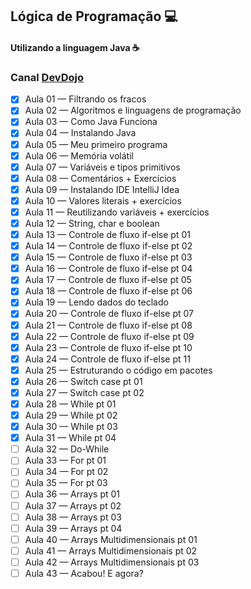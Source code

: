 ## Lógica de Programação 💻
#### Utilizando a linguagem Java ☕
### Canal [DevDojo](https://www.youtube.com/playlist?list=PL62G310vn6nH-uBTKREcUWDkOi2Q9n4OZ)

- [x] Aula 01 — Filtrando os fracos
- [x] Aula 02 — Algoritmos e linguagens de programação
- [x] Aula 03 — Como Java Funciona
- [x] Aula 04 — Instalando Java
- [x] Aula 05 — Meu primeiro programa
- [x] Aula 06 — Memória volátil
- [x] Aula 07 — Variáveis e tipos primitivos
- [x] Aula 08 — Comentários + Exercícios
- [x] Aula 09 — Instalando IDE IntelliJ Idea
- [x] Aula 10 — Valores literais + exercícios
- [x] Aula 11 — Reutilizando variáveis + exercícios
- [x] Aula 12 — String, char e boolean
- [x] Aula 13 — Controle de fluxo if-else pt 01
- [x] Aula 14 — Controle de fluxo if-else pt 02
- [x] Aula 15 — Controle de fluxo if-else pt 03
- [x] Aula 16 — Controle de fluxo if-else pt 04
- [x] Aula 17 — Controle de fluxo if-else pt 05
- [x] Aula 18 — Controle de fluxo if-else pt 06
- [x] Aula 19 — Lendo dados do teclado
- [x] Aula 20 — Controle de fluxo if-else pt 07
- [x] Aula 21 — Controle de fluxo if-else pt 08
- [x] Aula 22 — Controle de fluxo if-else pt 09
- [x] Aula 23 — Controle de fluxo if-else pt 10
- [x] Aula 24 — Controle de fluxo if-else pt 11
- [x] Aula 25 — Estruturando o código em pacotes
- [x] Aula 26 — Switch case pt 01
- [x] Aula 27 — Switch case pt 02
- [x] Aula 28 — While pt 01
- [x] Aula 29 — While pt 02
- [x] Aula 30 — While pt 03
- [x] Aula 31 — While pt 04
- [ ] Aula 32 — Do-While
- [ ] Aula 33 — For pt 01
- [ ] Aula 34 — For pt 02
- [ ] Aula 35 — For pt 03
- [ ] Aula 36 — Arrays pt 01
- [ ] Aula 37 — Arrays pt 02
- [ ] Aula 38 — Arrays pt 03
- [ ] Aula 39 — Arrays pt 04
- [ ] Aula 40 — Arrays Multidimensionais pt 01
- [ ] Aula 41 — Arrays Multidimensionais pt 02
- [ ] Aula 42 — Arrays Multidimensionais pt 03
- [ ] Aula 43 — Acabou! E agora?
